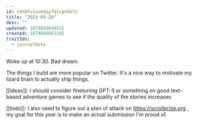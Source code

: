 ```yaml
---
id: o4m6hv1uum0gy7q1sgddmlh
title: "2023-03-26"
desc: ""
updated: 1679809840531
created: 1679809661292
traitIds:
  - journalNote
---
```


Woke up at 10:30. Bad dream.

The things I build are more popular on Twitter. It's a nice way
to motivate my lizard brain to actually ship things.

[[ideas]]: I should consider finetuning GPT-3 or something on
good text-based adventure games to see if the quality of the
stories increases

[[todo]]: I also need to figure out a plan of attack on
https://scrollprize.org , my goal for this year is to make
an actual submission I'm proud of.
